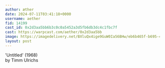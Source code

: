 ```yaml
---
author: æther
date: 2024-07-11T03:41:18+0000
username: aether
fid: 14199
cast_id: 0x2d3aa5bb6b3c0c0a5452a3d5fb6db3dc4c1fbc7f
cast: https://warpcast.com/aether/0x2d3aa5bb
image: https://imagedelivery.net/BXluQx4ige9GuW0Ia56BHw/eb6b465f-b695-4a0f-57d6-1e248d70a000/original
layout: post
---
```

'Untitled' (1968)   
by Timm Ulrichs  

<img src='https://imagedelivery.net/BXluQx4ige9GuW0Ia56BHw/eb6b465f-b695-4a0f-57d6-1e248d70a000/original' alt='' referrerpolicy='no-referrer'/>